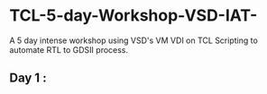 # TCL-5-day-Workshop-VSD-IAT-
A 5 day intense workshop using VSD's VM VDI on TCL Scripting to automate  RTL to GDSII process.
## Day 1 :
